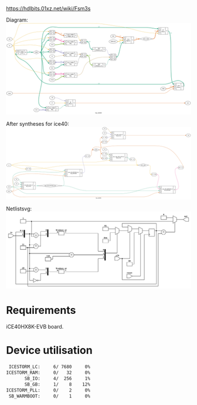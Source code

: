 https://hdlbits.01xz.net/wiki/Fsm3s

Diagram:\
![](diagram.svg)

After syntheses for ice40:\
![](diagram-ice40.svg)

Netlistsvg:\
![](netlist.svg)

# Requirements

iCE40HX8K-EVB board.

# Device utilisation

```
 ICESTORM_LC:     6/ 7680     0%
ICESTORM_RAM:     0/   32     0%
       SB_IO:     4/  256     1%
       SB_GB:     1/    8    12%
ICESTORM_PLL:     0/    2     0%
 SB_WARMBOOT:     0/    1     0%
```
